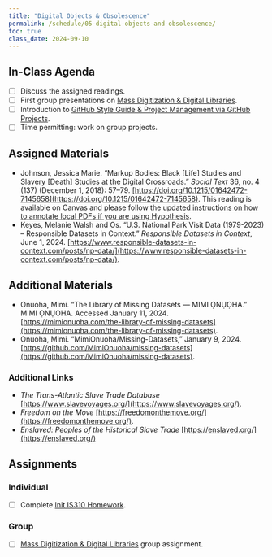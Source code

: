 ```yaml
---
title: "Digital Objects & Obsolescence"
permalink: /schedule/05-digital-objects-and-obsolescence/
toc: true
class_date: 2024-09-10
---
```


## In-Class Agenda

- [ ] Discuss the assigned readings.
- [ ] First group presentations on [Mass Digitization & Digital Libraries]({{site.baseurl}}/collecting-digitizing-culture).
- [ ] Introduction to [GitHub Style Guide & Project Management via GitHub Projects]({{site.baseurl}}/assessments/05-github-style-guide/).
- [ ] Time permitting: work on group projects.

## Assigned Materials

- Johnson, Jessica Marie. “Markup Bodies: Black [Life] Studies and Slavery [Death] Studies at the Digital Crossroads.” *Social Text* 36, no. 4 (137) (December 1, 2018): 57–79. [https://doi.org/10.1215/01642472-7145658](https://doi.org/10.1215/01642472-7145658). This reading is available on Canvas and please follow the [updated instructions on how to annotate local PDFs if you are using Hypothesis]({{site.baseurl}}/materials/introducing-humanities-computing/01-course-tools/#using-hypothesis-on-local-pdfs).
- Keyes, Melanie Walsh and Os. “U.S. National Park Visit Data (1979-2023) – Responsible Datasets in Context.” *Responsible Datasets in Context*, June 1, 2024. [https://www.responsible-datasets-in-context.com/posts/np-data/](https://www.responsible-datasets-in-context.com/posts/np-data/).

## Additional Materials

- Onuoha, Mimi. “The Library of Missing Datasets — MIMI ỌNỤỌHA.” MIMI   ỌNỤỌHA. Accessed January 11, 2024. [https://mimionuoha.com/the-library-of-missing-datasets](https://mimionuoha.com/the-library-of-missing-datasets).
- Onuoha, Mimi. “MimiOnuoha/Missing-Datasets,” January 9, 2024. [https://github.com/MimiOnuoha/missing-datasets](https://github.com/MimiOnuoha/missing-datasets).


### Additional Links

- *The Trans-Atlantic Slave Trade Database* [https://www.slavevoyages.org/](https://www.slavevoyages.org/).
- *Freedom on the Move* [https://freedomonthemove.org/](https://freedomonthemove.org/).
- *Enslaved: Peoples of the Historical Slave Trade* [https://enslaved.org/](https://enslaved.org/)

## Assignments

### Individual

- [ ] Complete [Init IS310 Homework]({{site.baseurl}}/materials/introducing-humanities-computing/03-intro-versioning-git/#homework-init-is310).

### Group

- [ ] [Mass Digitization & Digital Libraries]({{site.baseurl}}/collecting-digitizing-culture) group assignment.